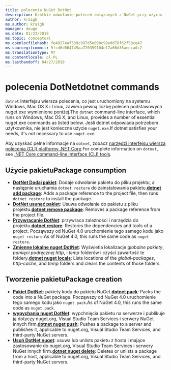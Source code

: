 ```yaml
---
title: polecenia NuGet DotNet
description: Krótkie odwołanie poleceń związanych z NuGet przy użyciu interfejsu wiersza polecenia platformy dotnet.
author: kraigb
ms.author: kraigb
manager: douge
ms.date: 01/23/2018
ms.topic: conceptual
ms.openlocfilehash: fe49274af339c987d5e090c99edd78f62f59ce47
ms.sourcegitcommit: 5fcd6d664749aa720359104ef7a66d38aeecadc2
ms.translationtype: MT
ms.contentlocale: pl-PL
ms.lasthandoff: 04/27/2018
---
```

# <a name="dotnet-commands"></a><span data-ttu-id="be93b-103">polecenia DotNet</span><span class="sxs-lookup"><span data-stu-id="be93b-103">dotnet commands</span></span>

<span data-ttu-id="be93b-104">`dotnet` Interfejsu wiersza polecenia, co jest uruchomiony na systemu Windows, Mac OS X i Linux, zawiera pewną liczbę poleceń podstawowych nuget.exe wymienione poniżej.</span><span class="sxs-lookup"><span data-stu-id="be93b-104">The `dotnet` command-line interface, which runs on Windows, Mac OS X, and Linux, provides a number of essential nuget.exe commands as listed below.</span></span> <span data-ttu-id="be93b-105">Jeśli dotnet odpowiada potrzebom użytkownika, nie jest konieczne użycie `nuget.exe`.</span><span class="sxs-lookup"><span data-stu-id="be93b-105">If dotnet satisfies your needs, it's not necessary to use `nuget.exe`.</span></span>

<span data-ttu-id="be93b-106">Aby uzyskać pełne informacje na `dotnet`, zobacz [narzędzi interfejsu wiersza polecenia (CLI) platformy .NET Core](/dotnet/core/tools/?tabs=netcore2x).</span><span class="sxs-lookup"><span data-stu-id="be93b-106">For complete information on `dotnet`, see [.NET Core command-line interface (CLI) tools](/dotnet/core/tools/?tabs=netcore2x).</span></span>

## <a name="package-consumption"></a><span data-ttu-id="be93b-107">Użycie pakietu</span><span class="sxs-lookup"><span data-stu-id="be93b-107">Package consumption</span></span>

- <span data-ttu-id="be93b-108">[**DotNet Dodaj pakiet**](/dotnet/core/tools/dotnet-add-package): Dodaje odwołanie pakietu do pliku projektu, a następnie uruchamia `dotnet restore` do zainstalowania pakietu.</span><span class="sxs-lookup"><span data-stu-id="be93b-108">[**dotnet add package**](/dotnet/core/tools/dotnet-add-package): Adds a package reference to the project file, then runs `dotnet restore` to install the package.</span></span>
- <span data-ttu-id="be93b-109">[**DotNet usunąć pakiet**](/dotnet/core/tools/dotnet-remove-package): Usuwa odwołanie do pakietu z pliku projektu.</span><span class="sxs-lookup"><span data-stu-id="be93b-109">[**dotnet remove package**](/dotnet/core/tools/dotnet-remove-package): Removes a package reference from the project file.</span></span>
- <span data-ttu-id="be93b-110">[**Przywracanie DotNet**](/dotnet/core/tools/dotnet-restore?tabs=netcore2x): przywraca zależności i narzędzia do projektu.</span><span class="sxs-lookup"><span data-stu-id="be93b-110">[**dotnet restore**](/dotnet/core/tools/dotnet-restore?tabs=netcore2x): Restores the dependencies and tools of a project.</span></span> <span data-ttu-id="be93b-111">Począwszy od NuGet 4.0 uruchomienie tego samego kodu jako `nuget restore`.</span><span class="sxs-lookup"><span data-stu-id="be93b-111">As of NuGet 4.0, this runs the same code as `nuget restore`.</span></span>
- <span data-ttu-id="be93b-112">[**Zmienne lokalne nuget DotNet**](/dotnet/core/tools/dotnet-nuget-locals): Wyświetla lokalizacje *globalne pakiety*, *pamięci podręcznej http*, i *temp* folderów i czyści zawartość te foldery.</span><span class="sxs-lookup"><span data-stu-id="be93b-112">[**dotnet nuget locals**](/dotnet/core/tools/dotnet-nuget-locals): Lists locations of the *global-packages*, *http-cache*, and *temp* folders and clears the contents of those folders.</span></span>

## <a name="package-creation"></a><span data-ttu-id="be93b-113">Tworzenie pakietu</span><span class="sxs-lookup"><span data-stu-id="be93b-113">Package creation</span></span>

- <span data-ttu-id="be93b-114">[**Pakiet DotNet**](/dotnet/core/tools/dotnet-pack?tabs=netcore2x): pakiety kodu do pakietu NuGet.</span><span class="sxs-lookup"><span data-stu-id="be93b-114">[**dotnet pack**](/dotnet/core/tools/dotnet-pack?tabs=netcore2x): Packs the code into a NuGet package.</span></span> <span data-ttu-id="be93b-115">Począwszy od NuGet 4.0 uruchomienie tego samego kodu jako `nuget pack`.</span><span class="sxs-lookup"><span data-stu-id="be93b-115">As of NuGet 4.0, this runs the same code as `nuget pack`.</span></span>
- <span data-ttu-id="be93b-116">[**wypychania nuget DotNet**](/dotnet/core/tools/dotnet-nuget-push): wypchnięcia pakietu na serwerze i publikuje ją dotyczy nuget.org, Visual Studio Team Services i serwery NuGet innych firm.</span><span class="sxs-lookup"><span data-stu-id="be93b-116">[**dotnet nuget push**](/dotnet/core/tools/dotnet-nuget-push): Pushes a package to a server and publishes it, applicable to nuget.org, Visual Studio Team Services, and third-party NuGet servers.</span></span>
- <span data-ttu-id="be93b-117">[**Usuń DotNet nuget**](/dotnet/core/tools/dotnet-nuget-delete): usuwa lub unlists pakietu z hosta i mające zastosowanie do nuget.org, Visual Studio Team Services i serwery NuGet innych firm.</span><span class="sxs-lookup"><span data-stu-id="be93b-117">[**dotnet nuget delete**](/dotnet/core/tools/dotnet-nuget-delete): Deletes or unlists a package from a host, applicable to nuget.org, Visual Studio Team Services, and third-party NuGet servers.</span></span>

